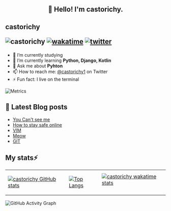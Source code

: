 <h2 align="center">👋 Hello! I'm castorichy.</h2>

## castorichy <p align="left"> <img src="https://komarev.com/ghpvc/?username=castorichy" alt="castorichy"/> [![wakatime](https://wakatime.com/badge/user/29b6af22-e962-46be-ba76-90205ebd51af.svg)](https://wakatime.com/@29b6af22-e962-46be-ba76-90205ebd51af) [![twitter](https://img.shields.io/twitter/follow/castorichy1?label=followers&logo=twitter&color=%23007ec6&style=plastic)](https://twitter.com/castorichy1)</p>
 
- 🔭 I’m currently studying
- 🌱 I’m currently learning **Python, Django, Kotlin**
- 💬 Ask me about **Pyhton**
- 📫 How to reach me: [@castorichy1](https://twitter.com/castorichy1) on Twitter
- ⚡ Fun fact: I live on the terminal

![Metrics](https://metrics.lecoq.io/castorichy?template=classic&introduction=1&tweets=1&base=header%2C%20activity%2C%20community%2C%20repositories%2C%20metadata&base.indepth=false&base.hireable=false&base.skip=false&introduction=false&introduction.title=true&tweets=false&tweets.user=castorichy&tweets.attachments=false&tweets.limit=2&config.timezone=Africa%2FNairobi)
<!---
🔗 &nbsp;**Connect with me**
<a href="https://twitter.com/castorichy1" target="blank"><img align="center" src="https://raw.githubusercontent.com/rahuldkjain/github-profile-readme-generator/master/src/images/icons/Social/twitter.svg" alt="gautamkrishnar" height="30" width="40" /></a>
<a href="https://linkedin.com/in/castorichy1" target="blank"><img align="center" src="https://raw.githubusercontent.com/rahuldkjain/github-profile-readme-generator/master/src/images/icons/Social/linked-in-alt.svg" alt="gautamkrishnar" height="30" width="40" /></a> -->

## 📖 Latest Blog posts
<!-- YRNCOLLO:START -->
- [You Can&#39;t see me](https://yrncollo.github.io/posts/you-cant-c-me/)
- [How to stay safe online](https://yrncollo.github.io/posts/online-safety/)
- [VIM](https://yrncollo.github.io/posts/Vim/)
- [Meow](https://yrncollo.github.io/posts/Meow/)
- [GIT](https://yrncollo.github.io/posts/git/)
<!-- YRNCOLLO:END -->

## My stats⚡ 
<table>
  <tr>
    <td>
        
[![castorichy GitHub stats](https://github-readme-stats.vercel.app/api?username=castorichy&show_icons=true&theme=react&bg_color=0D1117&color=5BCDEC&line=5BCDEC&point=FFFFFF&hide_border=true&repo=github-readme-stats)](https://github.com/anuraghazra/github-readme-stats)
    </td>
    <td>
        
[![Top Langs](https://github-readme-stats.vercel.app/api/top-langs/?username=yrncollo&show_icons=true&theme=react&bg_color=0D1117&color=5BCDEC&line=5BCDEC&point=FFFFFF&hide_border=true)](https://github.com/anuraghazra/github-readme-stats)
    </td>
    <td> 
[![castorichy wakatime stats](https://github-readme-stats.vercel.app/api/wakatime/?&username=castorichy&theme=react&bg_color=0D1117&color=5BCDEC&line=5BCDEC&point=FFFFFF&hide_border=true)](https://github.com/anuraghazra/github-readme-stats)       
 </td>
  </tr>
</table>


 ![GitHub Activity Graph](https://activity-graph.herokuapp.com/graph?username=castorichy&&bg_color=0D1117&color=5BCDEC&line=5BCDEC&point=FFFFFF&hide_border=true)
